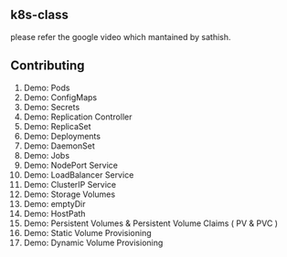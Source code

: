 ## k8s-class

please refer the google video which mantained by sathish. 

## Contributing

1. Demo: Pods
2. Demo: ConfigMaps
3. Demo: Secrets
4. Demo: Replication Controller
5. Demo: ReplicaSet
6. Demo: Deployments
7. Demo: DaemonSet
8. Demo: Jobs
9. Demo: NodePort Service
10. Demo: LoadBalancer Service
11. Demo: ClusterIP Service
12. Demo: Storage Volumes
13. Demo: emptyDir
14. Demo: HostPath
15. Demo: Persistent Volumes & Persistent Volume Claims ( PV & PVC )
16. Demo: Static Volume Provisioning
17. Demo: Dynamic Volume Provisioning


